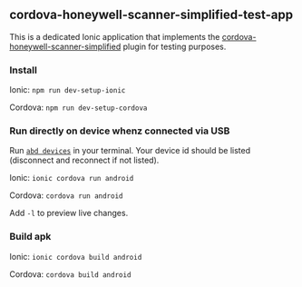 ## cordova-honeywell-scanner-simplified-test-app
This is a dedicated Ionic application that implements the [cordova-honeywell-scanner-simplified](https://www.npmjs.com/package/cordova-honeywell-scanner-simplified) plugin for testing purposes.

### Install
Ionic: `npm run dev-setup-ionic`

Cordova: `npm run dev-setup-cordova`

### Run directly on device whenz connected via USB
Run [`abd devices`](https://developer.android.com/studio/command-line/adb) in your terminal. Your device id should be listed (disconnect and reconnect if not listed).

Ionic: `ionic cordova run android`

Cordova: `cordova run android`

Add `-l` to preview live changes.

### Build apk
Ionic: `ionic cordova build android`

Cordova: `cordova build android`
